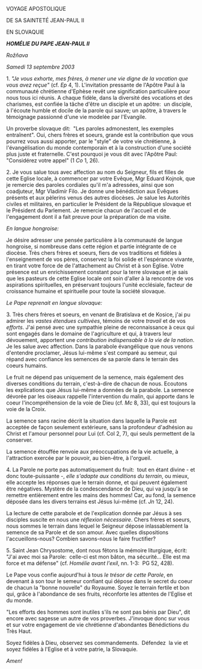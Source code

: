 VOYAGE APOSTOLIQUE

DE SA SAINTETÉ JEAN-PAUL II

EN SLOVAQUIE

***HOMÉLIE DU PAPE JEAN-PAUL II***

*Rožňava*

*Samedi 13 septembre 2003*

1. *"Je vous exhorte, mes frères, à mener une vie digne de la vocation que vous avez reçue"* (cf. *Ep* 4, 1). L'invitation pressante de l'Apôtre Paul à la communauté chrétienne d'Ephèse revêt une signification particulière pour nous tous ici réunis. A chaque fidèle, dans la diversité des vocations et des charismes, est confiée la tâche d'être un disciple et un apôtre:  un disciple, à l'écoute humble et docile de la parole qui sauve; un apôtre, à travers le témoignage passionné d'une vie modelée par l'Evangile.

Un proverbe slovaque dit:  "Les paroles admonestent, les exemples entraînent". Oui, chers frères et soeurs, grande est la contribution que vous pourrez vous aussi apporter, par le "style" de votre vie chrétienne, à l'évangélisation du monde contemporain et à la construction d'une société plus juste et fraternelle. C'est pourquoi je vous dit avec l'Apôtre Paul:  "Considérez votre appel" (1 *Co* 1, 26).

2. Je vous salue tous avec affection au nom du Seigneur, fils et filles de cette Eglise locale, à commencer par votre Evêque, Mgr Eduard Kojnok, que je remercie des paroles cordiales qu'il m'a adressées, ainsi que son coadjuteur, Mgr Vladimír Filo. Je donne une bénédiction aux Evêques présents et aux pèlerins venus des autres diocèses. Je salue les Autorités civiles et militaires, en particulier le Président de la République slovaque et le Président du Parlement. Je remercie chacun de l'accueil et de l'engagement dont il a fait preuve pour la préparation de ma visite.

*En langue hongroise:*

Je désire adresser une pensée particulière à la communauté de langue hongroise, si nombreuse dans cette région et partie intégrante de ce diocèse. Très chers frères et soeurs, fiers de vos traditions et fidèles à l'enseignement de vos pères, conservez la foi solide et l'espérance vivante, en tirant votre force de de l'attachement au Christ et à son Eglise. Votre présence est un enrichissement constant pour la terre slovaque et je sais que les pasteurs de cette Eglise locale ont soin d'aller à la rencontre de vos aspirations spirituelles, en préservant toujours l'unité ecclésiale, facteur de croissance humaine et spirituelle pour toute la société slovaque.

*Le Pape reprenait en langue slovaque:*

3. Très chers frères et soeurs, en venant de Bratislava et de Kosice, j'ai pu admirer les *vastes étendues cultivées*, témoins de votre *travail* et de vos *efforts*. J'ai pensé avec une sympathie pleine de reconnaissance à ceux qui sont engagés dans le domaine de l'agriculture et qui, à travers leur dévouement, apportent une *contribution indispensable à la vie de la nation*. Je les salue avec affection. Dans la parabole évangélique que nous venons d'entendre proclamer, Jésus lui-même s'est comparé au semeur, qui répand avec confiance les semences de sa parole dans le terrain des coeurs humains.

Le fruit ne dépend pas uniquement de la semence, mais également des diverses conditions du terrain, c'est-à-dire de chacun de nous. Ecoutons les explications que Jésus lui-même a données de la parabole. La semence dévorée par les oiseaux rappelle l'intervention du malin, qui apporte dans le coeur l'incompréhension de la voie de Dieu (cf. *Mc* 8, 33), qui est toujours la voie de la Croix.

La semence sans racine décrit la situation dans laquelle la Parole est acceptée de façon seulement extérieure, sans la profondeur d'adhésion au Christ et l'amour personnel pour Lui (cf. Col 2, 7), qui seuls permettent de la conserver.

La semence étouffée renvoie aux préoccupations de la vie actuelle, à l'attraction exercée par le pouvoir, au bien-être, à l'orgueil.

4. La Parole ne porte pas automatiquement du fruit:  tout en étant divine - et donc toute-puissante -, *elle s'adapte aux conditions du terrain*, ou mieux, elle accepte les réponses que le terrain donne, et qui peuvent également être négatives. Mystère de la condescendance de Dieu, qui va jusqu'à se remettre entièrement entre les mains des hommes! Car, au fond, la semence déposée dans les divers terrains est Jésus lui-même (cf. *Jn* 12, 24).

La lecture de cette parabole et de l'explication donnée par Jésus à ses disciples suscite en nous une *réflexion nécessaire*. Chers frères et soeurs, nous sommes le terrain dans lequel le Seigneur dépose inlassablement la semence de sa Parole et de son amour. Avec quelles dispositions l'accueillons-nous? Combien savons-nous le faire fructifier?

5. Saint Jean Chrysostome, dont nous fêtons la mémoire liturgique, écrit:  "J'ai avec moi sa Parole:  celle-ci est mon bâton, ma sécurité... Elle est ma force et ma défense" (cf. *Homélie avant l'exil*, nn. 1-3:  PG 52, 428).

Le Pape vous confie aujourd'hui à tous *le trésor de cette Parole*, en devenant à son tour le semeur confiant qui dépose dans le secret du coeur de chacun la "bonne nouvelle" du Royaume. Soyez le terrain fertile et bon qui, grâce à l'abondance de ses fruits, réconforte les attentes de l'Eglise et du monde.

"Les efforts des hommes sont inutiles s'ils ne sont pas bénis par Dieu", dit encore avec sagesse un autre de vos proverbes. J'invoque donc sur vous et sur votre engagement de vie chrétienne d'abondantes Bénédictions du Très Haut.

Soyez fidèles à Dieu, observez ses commandements.  Défendez  la vie et soyez fidèles à l'Eglise et à votre patrie, la Slovaquie.

*Amen!*